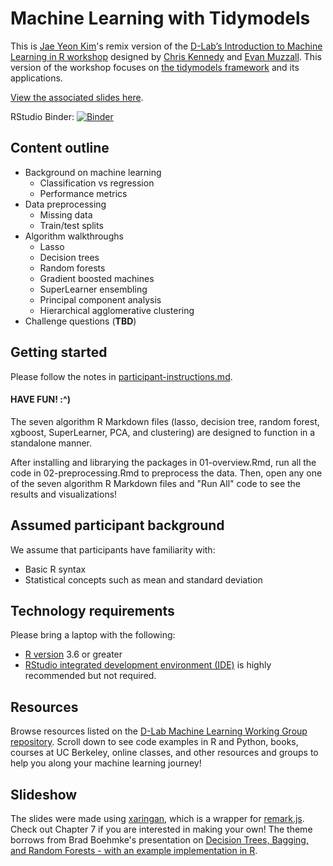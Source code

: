 # Machine Learning with Tidymodels 

This is [Jae Yeon Kim](https://jaeyk.github.io/)'s remix version of the [D-Lab’s Introduction to Machine Learning in R workshop](https://github.com/dlab-berkeley/Machine-Learning-in-R) designed by [Chris Kennedy](https://ck37.com/) and [Evan Muzzall](https://dlab.berkeley.edu/people/evan-muzzall). This version of the workshop focuses on [the tidymodels framework](https://www.tidymodels.org/) and its applications.

[View the associated slides here](https://dlab-berkeley.github.io/Machine-Learning-with-tidymodels/slides#1).

RStudio Binder:
[![Binder](https://mybinder.org/badge_logo.svg)](https://mybinder.org/v2/gh/dlab-berkeley/Machine-Learning-with-tidymodels/master?urlpath=rstudio)

## Content outline

  - Background on machine learning
      - Classification vs regression
      - Performance metrics
  - Data preprocessing 
      - Missing data
      - Train/test splits
  - Algorithm walkthroughs 
      - Lasso
      - Decision trees
      - Random forests
      - Gradient boosted machines
      - SuperLearner ensembling 
      - Principal component analysis  
      - Hierarchical agglomerative clustering
  - Challenge questions (**TBD**)
  
## Getting started

Please follow the notes in [participant-instructions.md](participant-instructions.md).  

#### HAVE FUN! :^)

The seven algorithm R Markdown files (lasso, decision tree, random forest, xgboost, SuperLearner, PCA, and clustering) are designed to function in a standalone manner.  

After installing and librarying the packages in 01-overview.Rmd, run all the code in 02-preprocessing.Rmd to preprocess the data. Then, open any one of the seven algorithm R Markdown files and "Run All" code to see the results and visualizations! 

## Assumed participant background

We assume that participants have familiarity with:

* Basic R syntax
* Statistical concepts such as mean and standard deviation

## Technology requirements

Please bring a laptop with the following:

* [R version](https://cloud.r-project.org/)
3.6 or greater
* [RStudio integrated development environment (IDE)](https://www.rstudio.com/products/rstudio/download/#download) is
highly recommended but not required.

## Resources

Browse resources listed on the [D-Lab Machine Learning Working Group repository](https://github.com/dlab-berkeley/MachineLearningWG). Scroll down to see code examples in R and Python, books, courses at UC Berkeley, online classes, and other resources and groups to help you along your machine learning journey!  

## Slideshow

The slides were made using [xaringan](https://github.com/yihui/xaringan), which is a wrapper for [remark.js](https://remarkjs.com/#1). Check out Chapter 7 if you are interested in making your own! The theme borrows from Brad Boehmke's presentation on [Decision Trees, Bagging, and Random Forests - with an example implementation in R](https://bradleyboehmke.github.io/random-forest-training/slides-source.html#1).  

